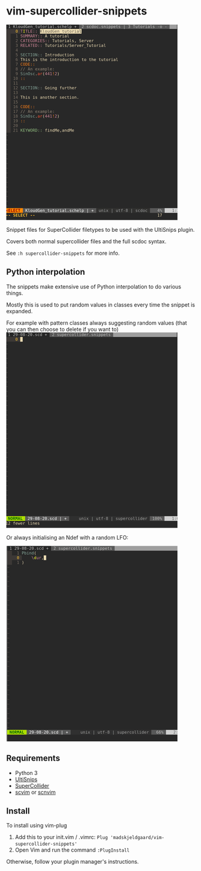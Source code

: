# vim-supercollider-snippets
![snippets in action](snippets.gif)

Snippet files for SuperCollider filetypes to be used with the UltiSnips plugin.

Covers both normal supercollider files and the full scdoc syntax. 

See `:h supercollider-snippets` for more info.

## Python interpolation
The snippets make extensive use of Python interpolation to do various things.

Mostly this is used to put random values in classes every time the snippet is expanded.

For example with pattern classes always suggesting random values (that you can then choose to delete if you want to)
![python-interp1](python-interpolation-scsnips-lfos.gif)

Or always initialising an Ndef with a random LFO:

![python-interp2](python-interpolation-scsnips-patterns.gif)


## Requirements
* Python 3
* [UltiSnips](https://github.com/SirVer/ultisnips)
* [SuperCollider](https://github.com/supercollider/supercollider)
* [scvim](https://github.com/supercollider/scvim) or [scnvim](github.com/davidgranstrom/scnvim)

## Install
To install using vim-plug
1. Add this to your init.vim / .vimrc:
`Plug 'madskjeldgaard/vim-supercollider-snippets'`
2. Open Vim and run the command `:PlugInstall`


Otherwise, follow your plugin manager's instructions.
